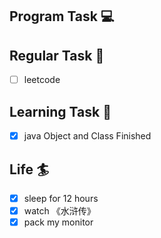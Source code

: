 

## Program Task  💻

## Regular Task  🤡
- [ ] leetcode

## Learning Task 🎯
- [x] java Object and Class Finished
## Life 🏄
- [x] sleep for 12 hours
- [x] watch 《水浒传》
- [x] pack my monitor